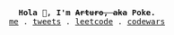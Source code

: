 <p align="center">
  <samp>
    <b><samp>Hola 👋, I'm <del>Arturo, aka</del> Poke.</samp></b>
    <br>
    <a href="https://poke.dev">me</a> .
    <a href="https://twitter.com/pokedotdev">tweets</a> .
    <a href="https://leetcode.com/pokedotdev">leetcode</a> .
    <a href="https://www.codewars.com/users/pokedotdev">codewars</a>
  </samp>
</p>
